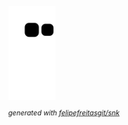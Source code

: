 <picture>
  <source media="(prefers-color-scheme: dark)" srcset="https://raw.githubusercontent.com/felipefreitasgit/felipefreitasgit/output/github-contribution-grid-snake-dark.svg">
  <source media="(prefers-color-scheme: light)" srcset="https://raw.githubusercontent.com/felipefreitasgit/felipefreitasgit/output/github-contribution-grid-snake.svg">
  <img alt="github contribution grid snake animation" src="https://raw.githubusercontent.com/felipefreitasgit/felipefreitasgit/output/github-contribution-grid-snake.svg">
</picture>

_generated with [felipefreitasgit/snk](https://github.com/felipefreitasgit/snk)_
